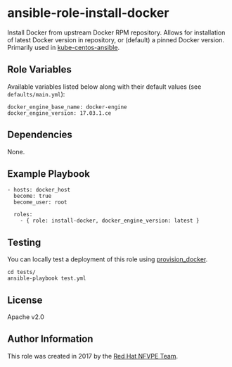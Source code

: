 # ansible-role-install-docker

Install Docker from upstream Docker RPM repository. Allows for installation of
latest Docker version in repository, or (default) a pinned Docker version.
Primarily used in 
[kube-centos-ansible](https://github.com/redhat-nfvpe/kube-centos-ansible).

## Role Variables

Available variables listed below along with their default values (see
`defaults/main.yml`):

```
docker_engine_base_name: docker-engine
docker_engine_version: 17.03.1.ce
```

## Dependencies

None.

## Example Playbook

```
- hosts: docker_host
  become: true
  become_user: root

  roles:
    - { role: install-docker, docker_engine_version: latest }
```

## Testing

You can locally test a deployment of this role using
[provision_docker](https://github.com/chrismeyersfsu/provision_docker).

```
cd tests/
ansible-playbook test.yml
```

## License

Apache v2.0

## Author Information

This role was created in 2017 by the
[Red Hat NFVPE Team](https://github.com/redhat-nfvpe).
